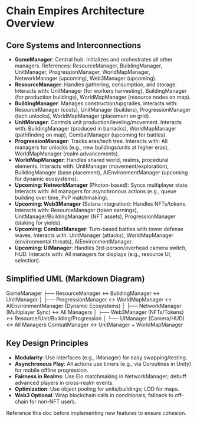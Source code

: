 # Chain Empires Architecture Overview

## Core Systems and Interconnections
- **GameManager**: Central hub. Initializes and orchestrates all other managers. References: ResourceManager, BuildingManager, UnitManager, ProgressionManager, WorldMapManager, NetworkManager (upcoming), Web3Manager (upcoming).
- **ResourceManager**: Handles gathering, consumption, and storage. Interacts with: UnitManager (for workers harvesting), BuildingManager (for production buildings), WorldMapManager (resource nodes on map).
- **BuildingManager**: Manages construction/upgrades. Interacts with: ResourceManager (costs), UnitManager (builders), ProgressionManager (tech unlocks), WorldMapManager (placement on grid).
- **UnitManager**: Controls unit production/leveling/movement. Interacts with: BuildingManager (produced in barracks), WorldMapManager (pathfinding on map), CombatManager (upcoming for battles).
- **ProgressionManager**: Tracks eras/tech tree. Interacts with: All managers for unlocks (e.g., new buildings/units at higher eras), WorldMapManager (realm advancements).
- **WorldMapManager**: Handles shared world, realms, procedural elements. Interacts with: UnitManager (movement/exploration), BuildingManager (base placement), AIEnvironmentManager (upcoming for dynamic ecosystems).
- **Upcoming: NetworkManager** (Photon-based): Syncs multiplayer state. Interacts with: All managers for asynchronous actions (e.g., queue building over time, PvP matchmaking).
- **Upcoming: Web3Manager** (Solana integration): Handles NFTs/tokens. Interacts with: ResourceManager (token earnings), UnitManager/BuildingManager (NFT assets), ProgressionManager (staking for yields).
- **Upcoming: CombatManager**: Turn-based battles with tower defense waves. Interacts with: UnitManager (attacks), WorldMapManager (environmental threats), AIEnvironmentManager.
- **Upcoming: UIManager**: Handles 3rd-person/overhead camera switch, HUD. Interacts with: All managers for displays (e.g., resource UI, selection).

## Simplified UML (Markdown Diagram)
GameManager
├── ResourceManager ↔ BuildingManager ↔ UnitManager
│
├── ProgressionManager ↔ WorldMapManager ↔ AIEnvironmentManager (Dynamic Ecosystems)
│
├── NetworkManager (Multiplayer Sync) ↔ All Managers
│
├── Web3Manager (NFTs/Tokens) ↔ Resource/Unit/Building/Progression
│
└── UIManager (Camera/HUD) ↔ All Managers
CombatManager ↔ UnitManager + WorldMapManager


## Key Design Principles
- **Modularity**: Use interfaces (e.g., IManager) for easy swapping/testing.
- **Asynchronous Play**: All actions use timers (e.g., via Coroutines in Unity) for mobile offline progression.
- **Fairness in Realms**: Use Elo matchmaking in NetworkManager; debuff advanced players in cross-realm events.
- **Optimization**: Use object pooling for units/buildings; LOD for maps.
- **Web3 Optional**: Wrap blockchain calls in conditionals; fallback to off-chain for non-NFT users.

Reference this doc before implementing new features to ensure cohesion.
